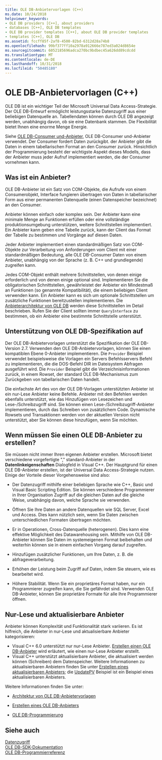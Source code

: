 ```yaml
---
title: OLE DB-Anbietervorlagen (C++)
ms.date: 10/24/2018
helpviewer_keywords:
- OLE DB providers [C++], about providers
- databases [C++], OLE DB templates
- OLE DB provider templates [C++], about OLE DB provider templates
- templates [C++], OLE DB
ms.assetid: fccff85f-2af8-4500-82bd-6312d28a74b8
ms.openlocfilehash: 99bf377ff10a2978a912666e787ed3a024d8654e
ms.sourcegitcommit: 6052185696adca270bc9bdbec45a626dd89cdcdd
ms.translationtype: MT
ms.contentlocale: de-DE
ms.lasthandoff: 10/31/2018
ms.locfileid: "50485180"
---
```

# <a name="ole-db-provider-templates-c"></a>OLE DB-Anbietervorlagen (C++)

OLE DB ist ein wichtiger Teil der Microsoft Universal Data Access-Strategie. Der OLE DB-Entwurf ermöglicht leistungsstarke Datenzugriff aus einer beliebigen Datenquelle an. Tabellendaten können durch OLE DB angezeigt werden, unabhängig davon, ob sie eine Datenbank stammen. Die Flexibilität bietet Ihnen eine enorme Menge Energie.

Siehe [OLE DB-Consumer und-Anbieter](../../data/oledb/ole-db-consumers-and-providers.md), OLE DB-Consumer und-Anbieter verwendet. Der Consumer fordert Daten zurückgibt. der Anbieter gibt die Daten in einem tabellarischen Format an den Consumer zurück. Hinsichtlich der Programmierung besteht der wichtigste Aspekt dieses Modells, dass der Anbieter muss jeder Aufruf implementiert werden, die der Consumer vornehmen kann.

## <a name="what-is-a-provider"></a>Was ist ein Anbieter?

OLE DB-Anbieter ist ein Satz von COM-Objekte, die Aufrufe von einem Consumerobjekt, Interface fungieren übertragen von Daten in tabellarischer Form aus einer permanenten Datenquelle (einen Datenspeicher bezeichnet) an den Consumer.

Anbieter können einfach oder komplex sein. Der Anbieter kann eine minimale Menge an Funktionen erfüllen oder eine vollständige produktionsumgebung unterstützen, weitere Schnittstellen implementiert. Ein Anbieter kann geben eine Tabelle zurück, kann der Client das Format der Tabelle zu bestimmen und Vorgänge auf diesen Daten.

Jeder Anbieter implementiert einen standardmäßigen Satz von COM-Objekte zur Verarbeitung von Anforderungen vom Client mit einer standardmäßigen Bedeutung, alle OLE DB-Consumer Daten von einem Anbieter, unabhängig von der Sprache (z. B. C++ und grundlegende) zugreifen kann.

Jedes COM-Objekt enthält mehrere Schnittstellen, von denen einige erforderlich und von denen einige optional sind. Implementieren Sie die obligatorischen Schnittstellen, gewährleistet der Anbieter ein Mindestmaß an Funktionen (so genannte Kompatibilität), die einem beliebigen Client verwenden kann. Ein Anbieter kann es sich um optionale Schnittstellen um zusätzliche Funktionen bereitzustellen implementieren. Die [Anbieterarchitektur von OLE DB](../../data/oledb/ole-db-provider-template-architecture.md) werden diese Schnittstellen im Detail beschrieben. Rufen Sie der Client sollten immer `QueryInterface` zu bestimmen, ob ein Anbieter eine bestimmte Schnittstelle unterstützt.

## <a name="ole-db-specification-level-support"></a>Unterstützung von OLE DB-Spezifikation auf

Der OLE DB-Anbietervorlagen unterstützt die Spezifikation der OLE DB-Version 2.7. Verwenden den OLE DB-Anbietervorlagen, können Sie einen kompatiblen Ebene 0-Anbieter implementieren. Die `Provider` Beispiel verwendet beispielsweise die Vorlagen ein Servers Befehlsservers Befehl zu implementieren, die die DOS-Befehl DIR im Dateisystem Abfragen ausgeführt wird. Die `Provider` Beispiel gibt die Verzeichnisinformationen zurück, in einem Rowset, der standard OLE DB-Mechanismus zum Zurückgeben von tabellarischen Daten handelt.

Die einfachste Art des von der OLE DB-Vorlagen unterstützten Anbieter ist ein nur-Lese Anbieter keine Befehle. Anbieter mit den Befehlen werden ebenfalls unterstützt, wie das Hinzufügen von Lesezeichen und Lese-/Schreibzugriff sind. Sie können einen Lese-/Schreibzugriff-Anbieter implementieren, durch das Schreiben von zusätzlichem Code. Dynamische Rowsets und Transaktionen werden von der aktuellen Version nicht unterstützt, aber Sie können diese hinzufügen, wenn Sie möchten.

## <a name="when-do-you-need-to-create-an-ole-db-provider"></a>Wenn müssen Sie einen OLE DB-Anbieter zu erstellen?

Sie müssen nicht immer Ihren eigenen Anbieter erstellen. Microsoft bietet verschiedene vorgefertigte "," standard-Anbieter in der **Datenlinkeigenschaften** Dialogfeld in Visual C++. Der Hauptgrund für einen OLE DB-Anbieter erstellen, ist der Universal Data Access-Strategie nutzen. Einige der Vorteile dieser Vorgehensweise sind also:

- Der Datenzugriff mithilfe einer beliebigen Sprache wie C++, Basic und Visual Basic Scripting Edition. Sie können verschiedene Programmierer in Ihrer Organisation Zugriff auf die gleichen Daten auf die gleiche Weise, unabhängig davon, welche Sprache sie verwenden.

- Öffnen Sie Ihre Daten an andere Datenquellen wie SQL Server, Excel und Access. Dies kann nützlich sein, wenn Sie Daten zwischen unterschiedlichen Formaten übertragen möchten.

- Er in Operationen, Cross-Datenquelle (heterogenen). Dies kann eine effektive Möglichkeit des Datawarehousing sein. Mithilfe von OLE DB-Anbieter können Sie Daten im systemeigenen Format beibehalten und weiterhin können sie in einem einfachen Vorgang darauf zugreifen.

- Hinzufügen zusätzlicher Funktionen, um Ihre Daten, z. B. die abfrageverarbeitung.

- Erhöhen der Leistung beim Zugriff auf Daten, indem Sie steuern, wie es bearbeitet wird.

- Höhere Stabilität. Wenn Sie ein proprietäres Format haben, nur ein Programmierer zugreifen kann, die Sie gefährdet sind. Verwenden OLE DB-Anbieter, können Sie proprietäre Formate für alle Ihre Programmierer öffnen.

## <a name="read-only-and-updatable-providers"></a>Nur-Lese und aktualisierbare Anbieter

Anbieter können Komplexität und Funktionalität stark variieren. Es ist hilfreich, die Anbieter in nur-Lese und aktualisierbare Anbieter kategorisieren:

- Visual C++ 6.0 unterstützt nur nur-Lese Anbieter. [Erstellen einen OLE DB-Anbieter](../../data/oledb/creating-an-ole-db-provider.md) wird erläutert, wie einen nur-Lese Anbieter erstellt.
- Visual C++ unterstützt aktualisierbare Anbieter, die aktualisiert werden können (Schreiben) dem Datenspeicher. Weitere Informationen zu aktualisierbaren Anbietern finden Sie unter [Erstellen eines aktualisierbaren Anbieters](../../data/oledb/creating-an-updatable-provider.md); die [UpdatePV](https://github.com/Microsoft/VCSamples/tree/master/VC2010Samples/ATL/OLEDB/Provider/UPDATEPV) Beispiel ist ein Beispiel eines aktualisierbaren Anbieters.

Weitere Informationen finden Sie unter:

- [Architektur von OLE DB-Anbietervorlagen](../../data/oledb/ole-db-provider-template-architecture.md)

- [Erstellen eines OLE DB-Anbieters](../../data/oledb/creating-an-ole-db-provider.md)

- [OLE DB-Programmierung](../../data/oledb/ole-db-programming.md)

## <a name="see-also"></a>Siehe auch

[Datenzugriff](../data-access-in-cpp.md)<br/>
[OLE DB-SDK-Dokumentation](/previous-versions/windows/desktop/ms722784)<br/>
[OLE DB-Programmierreferenz](/previous-versions/windows/desktop/ms713643)<br/>
